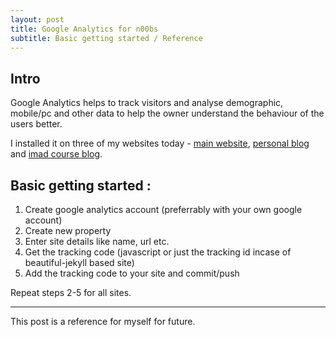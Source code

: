 ```yaml
---
layout: post
title: Google Analytics for n00bs
subtitle: Basic getting started / Reference
---
```


## Intro
Google Analytics helps to track visitors and analyse demographic, mobile/pc and other data to help the owner understand the behaviour of the users better.

I installed it on three of my websites today - [main website](//vishalgauba.me), [personal blog](//flamefractal.github.io) and [imad course blog](//imad-blog.herokuapp.com).

## Basic getting started :
1. Create google analytics account (preferrably with your own google account)
2. Create new property
3. Enter site details like name, url etc.
4. Get the tracking code (javascript or just the tracking id incase of beautiful-jekyll based site)
5. Add the tracking code to your site and commit/push

Repeat steps 2-5 for all sites.

------

This post is a reference for myself for future.